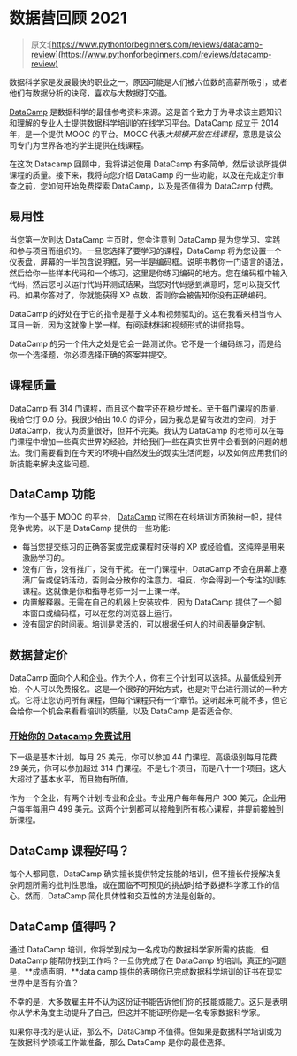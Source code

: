 # 数据营回顾 2021

> 原文:[https://www.pythonforbeginners.com/reviews/datacamp-review](https://www.pythonforbeginners.com/reviews/datacamp-review)

数据科学家是发展最快的职业之一。原因可能是人们被六位数的高薪所吸引，或者他们有数据分析的诀窍，喜欢与大数据打交道。

[DataCamp](https://www.datacamp.com/?tap_a=5644-dce66f&tap_s=75426-9cf8ad&tm_source=review) 是数据科学的最佳参考资料来源。这是首个致力于为寻求该主题知识和理解的专业人士提供数据科学培训的在线学习平台。DataCamp 成立于 2014 年，是一个提供 MOOC 的平台。MOOC 代表*大规模开放在线课程*，意思是该公司专门为世界各地的学生提供在线课程。

在这次 Datacamp 回顾中，我将讲述使用 DataCamp 有多简单，然后谈谈所提供课程的质量。接下来，我将向您介绍 DataCamp 的一些功能，以及在完成定价审查之前，您如何开始免费探索 DataCamp，以及是否值得为 DataCamp 付费。

## 易用性

当您第一次到达 DataCamp 主页时，您会注意到 DataCamp 是为您学习、实践和参与项目而组织的。一旦您选择了要学习的课程，DataCamp 将为您设置一个仪表盘，屏幕的一半包含说明框，另一半是编码框。说明书教你一门语言的语法，然后给你一些样本代码和一个练习。这里是你练习编码的地方。您在编码框中输入代码，然后您可以运行代码并测试结果，当您对代码感到满意时，您可以提交代码。如果你答对了，你就能获得 XP 点数，否则你会被告知你没有正确编码。

DataCamp 的好处在于它的指令是基于文本和视频驱动的。这在我看来相当令人耳目一新，因为这就像上学一样。有阅读材料和视频形式的讲师指导。

DataCamp 的另一个伟大之处是它会一路测试你。它不是一个编码练习，而是给你一个选择题，你必须选择正确的答案并提交。

## 课程质量

DataCamp 有 314 门课程，而且这个数字还在稳步增长。至于每门课程的质量，我给它打 9.0 分。我很少给出 10.0 的评分，因为我总是留有改进的空间，对于 DataCamp，我认为质量很好，但并不完美。我认为 DataCamp 的老师可以在每门课程中增加一些真实世界的经验，并给我们一些在真实世界中会看到的问题的想法。我们需要看到在今天的环境中自然发生的现实生活问题，以及如何应用我们的新技能来解决这些问题。

## DataCamp 功能

作为一个基于 MOOC 的平台， [DataCamp](https://www.datacamp.com/?tap_a=5644-dce66f&tap_s=75426-9cf8ad&tm_source=review) 试图在在线培训方面独树一帜，提供竞争优势。以下是 DataCamp 提供的一些功能:

*   每当您提交练习的正确答案或完成课程时获得的 XP 或经验值。这纯粹是用来激励学习的。
*   没有广告，没有推广，没有干扰。在一门课程中，DataCamp 不会在屏幕上塞满广告或促销活动，否则会分散你的注意力。相反，你会得到一个专注的训练课程。这就像是你和指导老师一对一上课一样。
*   内置解释器。无需在自己的机器上安装软件，因为 DataCamp 提供了一个脚本窗口或编码框，可以在您的浏览器上运行。
*   没有固定的时间表。培训是灵活的，可以根据任何人的时间表量身定制。

## 数据营定价

DataCamp 面向个人和企业。作为个人，你有三个计划可以选择。从最低级别开始，个人可以免费报名。这是一个很好的开始方式，也是对平台进行测试的一种方式。它将让您访问所有课程，但每个课程只有一个章节。这听起来可能不多，但它会给你一个机会来看看培训的质量，以及 DataCamp 是否适合你。

### [开始你的 **Datacamp 免费试用**](https://www.datacamp.com/?tap_a=5644-dce66f&tap_s=75426-9cf8ad&tm_source=review)

下一级是基本计划，每月 25 美元，你可以参加 44 门课程。高级级别每月花费 29 美元，你可以参加超过 314 门课程。不是七个项目，而是八十一个项目。这大大超过了基本水平，而且物有所值。

作为一个企业，有两个计划:专业和企业。专业用户每年每用户 300 美元，企业用户每年每用户 499 美元。这两个计划都可以接触到所有核心课程，并提前接触到新课程。

## DataCamp 课程好吗？

每个人都同意，DataCamp 确实擅长提供特定技能的培训，但不擅长传授解决复杂问题所需的批判性思维，或在面临不可预见的挑战时给予数据科学家工作的信心。然而，DataCamp 简化具体性和交互性的方法是创新的。

## DataCamp 值得吗？

通过 DataCamp 培训，你将学到成为一名成功的数据科学家所需的技能，但 DataCamp 能帮你找到工作吗？一旦你完成了在 DataCamp 的培训，真正的问题是，**成绩声明，**data camp 提供的表明你已完成数据科学培训的证书在现实世界中是否有价值？

不幸的是，大多数雇主并不认为这份证书能告诉他们你的技能或能力。这只是表明你从学术角度主动提升了自己，但这并不能证明你是一名专家数据科学家。

如果你寻找的是认证，那么不，DataCamp 不值得。但如果是数据科学培训或为在数据科学领域工作做准备，那么 DataCamp 是你的最佳选择。